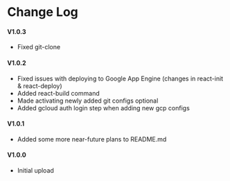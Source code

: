 # Change Log

#### V1.0.3

- Fixed git-clone

#### V1.0.2

- Fixed issues with deploying to Google App Engine (changes in react-init & react-deploy)
- Added react-build command
- Made activating newly added git configs optional
- Added gcloud auth login step when adding new gcp configs

#### V1.0.1

- Added some more near-future plans to README.md

#### V1.0.0

- Initial upload
